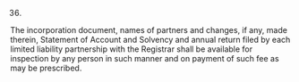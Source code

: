 36.
The incorporation document, names of partners and changes, if any, made therein, Statement of Account and Solvency and annual return filed by each limited liability partnership with the Registrar shall be available for inspection by any person in such manner and on payment of such fee as may be prescribed.
